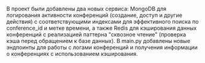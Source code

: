 В проект были добавлены два новых сервиса: MongoDB для логирования активности конференций (создание, доступ и другие действия) с соответствующими индексами для эффективного поиска по conference_id и метке времени, а также Redis для кэширования данных конференций с реализацией паттерна "сквозное чтение" (проверка кэша перед обращением к базе данных). В main.py добавлены новые эндпоинты для работы с логами конференций и получения информации о конференциях с использованием кэширования.